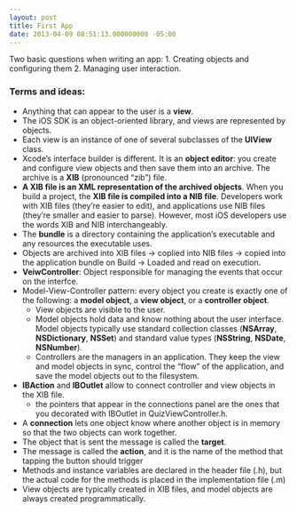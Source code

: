 ```yaml
---
layout: post
title: First App
date: 2013-04-09 08:51:13.000000000 -05:00
---
```

<p>Two basic questions when writing an app:
1. Creating objects and configuring them
2. Managing user interaction.</p>

<h3>Terms and ideas:</h3>

<ul>
<li>Anything that can appear to the user is a <strong>view</strong>.</li>
<li>The iOS SDK is an object-oriented library, and views are represented by objects.</li>
<li>Each view is an instance of one of several subclasses of the <strong>UIView</strong> class.</li>
<li>Xcode’s interface builder is different. It is an <strong>object editor</strong>: you create and configure view objects and then save them into an archive. The archive is a <strong>XIB</strong> (pronounced “zib”) file.</li>
<li><strong>A XIB file is an XML representation of the archived objects</strong>. When you build a project, the <strong>XIB file is compiled into a NIB file</strong>. Developers work with XIB files (they’re easier to edit), and applications use NIB files (they’re smaller and easier to parse). However, most iOS developers use the words XIB and NIB interchangeably.</li>
<li>The <strong>bundle</strong> is a directory containing the application’s executable and any resources the executable uses.</li>
<li>Objects are archived into XIB files → coplied into NIB files → copied into the application bundle on Build → Loaded and read on execution.</li>
<li><strong>VeiwController</strong>: Object responsible for managing the events that occur on the interfce.</li>
<li>Model-View-Controller pattern: every object you create is exactly one of the following: a <strong>model object</strong>, a <strong>view object</strong>, or a <strong>controller object</strong>.

<ul>
<li>View objects are visible to the user.</li>
<li>Model objects hold data and know nothing about the user interface. Model objects typically use standard collection classes (<strong>NSArray</strong>, <strong>NSDictionary</strong>, <strong>NSSet</strong>) and standard value types (<strong>NSString</strong>, <strong>NSDate</strong>, <strong>NSNumber</strong>).</li>
<li>Controllers are the managers in an application. They keep the view and model objects in sync, control the “flow” of the application, and save the model objects out to the filesystem.</li>
</ul></li>
<li><strong>IBAction</strong> and <strong>IBOutlet</strong> allow to connect controller and view objects in the XIB file.

<ul>
<li>the pointers that appear in the connections panel are the ones that you decorated with IBOutlet in QuizViewController.h.</li>
</ul></li>
<li>A <strong>connection</strong> lets one object know where another object is in memory so that the two objects can work together.</li>
<li>The object that is sent the message is called the <strong>target</strong>.</li>
<li>The message is called the <strong>action</strong>, and it is the name of the method that tapping the button should trigger</li>
<li>Methods and instance variables are declared in the header file (.h), but the actual code for the methods is placed in the implementation file (.m)</li>
<li>View objects are typically created in XIB files, and model objects are always created programmatically.</li>
</ul>
